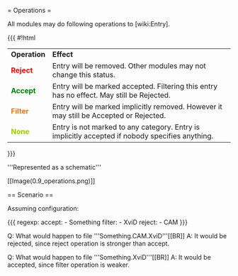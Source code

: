 = Operations =

All modules may do following operations to [wiki:Entry].

{{{
#!html
<table class="wiki">
<tr>
  <td><strong>Operation</strong></td>
  <td><strong>Effect</strong></td>
</tr><tr>
  <td><div style="color:red; font-weight: bold">Reject</div></td>
  <td>Entry will be removed. Other modules may not change this status.</td>
</tr><tr>
  <td><div style="color:green; font-weight: bold">Accept</div></td>
  <td>Entry will be marked accepted. Filtering this entry has no effect. May still be Rejected.</td>
</tr><tr>
  <td><div style="color:#ff7300; font-weight: bold">Filter</div></td>
  <td>Entry will be marked implicitly removed. However it may still be Accepted or Rejected.</td>
</tr><tr>
  <td><div style="color:#97d000; font-weight: bold">None</div></td>
  <td>Entry is not marked to any category. Entry is implicitly accepted if nobody specifies anything.</td>
</tr>
</table>
}}}

'''Represented as a schematic'''

[[Image(0.9_operations.png)]]

== Scenario ==

Assuming configuration:

{{{
regexp:
  accept:
    - Something
  filter:
    - XviD
  reject:
    - CAM
}}}

Q: What would happen to file '''Something.CAM.XviD'''[[BR]]
A: It would be rejected, since reject operation is stronger than accept.

Q: What would happen to file '''Something.XviD'''[[BR]]
A: It would be accepted, since filter operation is weaker.

